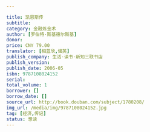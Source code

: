 ```yaml
---

title: 凯恩斯传
subtitle: 
category: 金融炼金术
author: [罗伯特·斯基德尔斯基]
donor: 
price: CNY 79.00
translator: [相蓝欣,储英]
publish_company: 生活·读书·新知三联书店
publish_version: 
publish_date: 2006-05
isbn: 9787108024152
serial: 
total_volume: 1
borrower: []
borrow_date: []
source_url: http://book.douban.com/subject/1780208/
img_url: /media/img/9787108024152.jpg
tag: [经济,传记]
status: 想读
---
```

